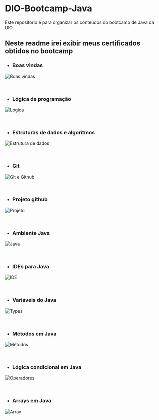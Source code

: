 # DIO-Bootcamp-Java
Este repositório é para organizar os conteúdos do bootcamp de Java da DIO.

## Neste readme irei exibir meus certificados obtidos no bootcamp

- ### **Boas vindas**
![Boas vindas](./certificados/boasvindas-1.png)

<br>

- ### **Lógica de programação**
![Lógica](./certificados/logica-1.png)

<br>

- ### **Estruturas de dados e algorítmos**
![Estrutura de dados](./certificados/estruturadedados-1.png)

<br>

- ### **Git**
![Git e Github](./certificados/git-1.png)

<br>

- ### **Projeto github**
![Projeto](./certificados/projeto-1.png)

<br>

- ### **Ambiente Java**
![Java](./certificados/java-1.png)

<br>

- ### **IDEs para Java**
![IDE](./certificados/ide-java-1.png)

<br>

- ### **Variáveis do Java**
![Types](./certificados/tipos-java-1.png)

<br>

- ### **Métodos em Java**
![Métodos](./certificados/metodos-1.png)

<br>

- ### **Lógica condicional em Java**
![Operadores](./certificados/condicional-1.png)

<br>

- ### **Arrays em Java**
![Array](./certificados/arraysjava-1.png)